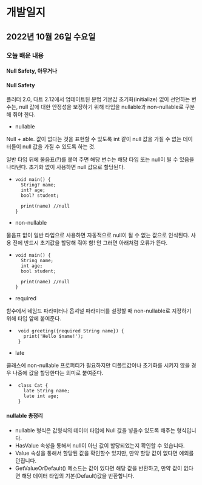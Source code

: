 # 개발일지 
## 2022년 10월 26일 수요일
### 오늘 배운 내용
#### Null Safety, 아무거나

#### Null Safety

플러터 2.0, 다트 2.12에서 업데이트된 문법
기본값 초기화(initialize) 없이 선언하는 변수는, null 값에 대한 안정성을 보장하기 위해 타입을 nullable과 non-nullable로 구분해 줘야 한다.

- nullable 

Null + able. 값이 없다는 것을 표현할 수 있도록 int 같이 null 값을 가질 수 없는 데이터들이 null 값을 가질 수 있도록 하는 것.

일반 타입 뒤에 물음표(?)를 붙여 주면 해당 변수는 해당 타입 또는 null이 될 수 있음을 나타낸다. 초기화 없이 사용하면 null 값으로 할당된다.
-     void main() {
        String? name;
        int? age;
        bool? student;
  
        print(name)	//null
      }
            
- non-nullable 

물음표 없이 일반 타입으로 사용하면 자동적으로 null이 될 수 없는 값으로 인식된다. 사용 전에 반드시 초기값을 할당해 줘야 함! 안 그러면 아래처럼 오류가 뜬다.
-     void main() {
        String name;
        int age;
        bool student;
        
        print(name) //null
      }

- required

함수에서 네임드 파라미터나 옵셔널 파라미터를 설정할 때 non-nullable로 지정하기 위해 타입 앞에 붙여준다.

-      void greeting({required String name}) {
         print('Hello $name!');
       }
                        
- late 

클래스에 non-nullable 프로퍼티가 필요하지만 디폴트값이나 초기화를 시키지 않을 경우 나중에 값을 할당한다는 의미로 붙여준다.

-      class Cat {
         late String name;
         late int age;
       }

#### nullable 총정리

- nullable 형식은 값형식의 데이터 타입에 Null 값을 넣을수 있도록 해주는 형식입니다.
- HasValue 속성을 통해서 null이 아닌 값이 할당되었는지 확인할 수 있습니다.
- Value 속성을 통해서 할당된 값을 확인할수 있지만, 만약 할당 값이 없다면 예외를 던집니다. 
- GetValueOrDefault() 메소드는 값이 있다면 해당 값을 반환하고, 만약 값이 없다면 해당 데이터 타입의 기본(Default)값을 반환합니다.
